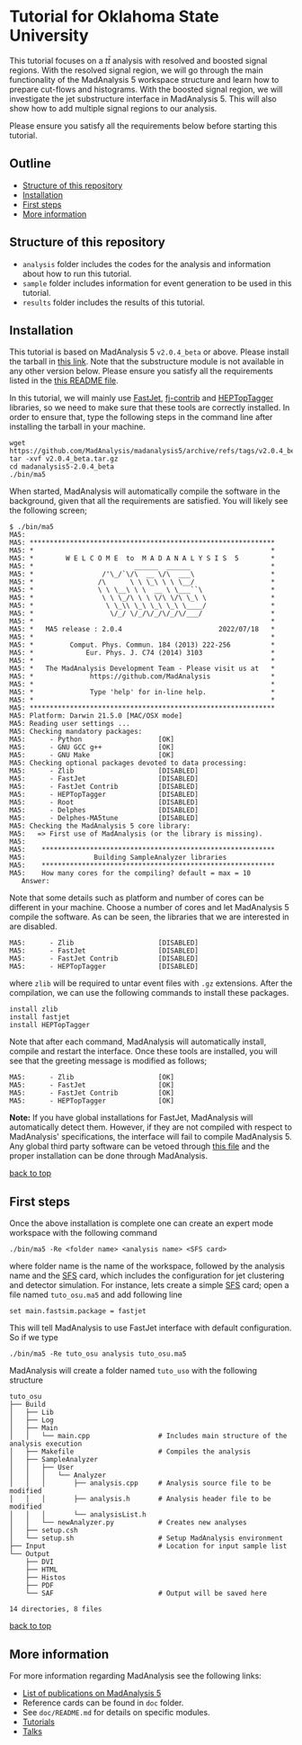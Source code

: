 # Tutorial for Oklahoma State University

This tutorial focuses on a $t \bar{t}$ analysis with resolved and boosted signal regions. With the resolved signal region, 
we will go through the main functionality of the MadAnalysis 5 workspace structure and learn how to prepare cut-flows
and histograms. With the boosted signal region, we will investigate the jet substructure interface in MadAnalysis 5. 
This will also show how to add multiple signal regions to our analysis.

Please ensure you satisfy all the requirements below before starting this tutorial.

## Outline

* [Structure of this repository](#structure-of-this-repository)
* [Installation](#installation)
* [First steps](#first-steps)
* [More information](#more-information)

## Structure of this repository

* `analysis` folder includes the codes for the analysis and information about how to run this tutorial.
* `sample` folder includes information for event generation to be used in this tutorial.
* `results` folder includes the results of this tutorial. 

## Installation

This tutorial is based on MadAnalysis 5 `v2.0.4_beta` or above. Please install the tarball in 
[this link](https://github.com/MadAnalysis/madanalysis5/releases/tag/v2.0.4_beta). Note that the 
substructure module is not available in any other version below. Please ensure you satisfy all the 
requirements listed in the [this README file](https://github.com/MadAnalysis/madanalysis5/tree/v2.0.4_beta#requirements).

In this tutorial, we will mainly use [FastJet](http://fastjet.fr/), 
[fj-contrib](https://fastjet.hepforge.org/contrib/) and 
[HEPTopTagger](https://github.com/MadAnalysis/HEPTopTagger) libraries, so we need to make sure that 
these tools are correctly installed. In order to ensure that, type the following steps in the command
line after installing the tarball in your machine.

```shell
wget https://github.com/MadAnalysis/madanalysis5/archive/refs/tags/v2.0.4_beta.tar.gz
tar -xvf v2.0.4_beta.tar.gz
cd madanalysis5-2.0.4_beta
./bin/ma5
```
When started, MadAnalysis will automatically compile the software in the background, given that all the requirements 
are satisfied. You will likely see the following screen;
```shell
$ ./bin/ma5
MA5:
MA5: *************************************************************
MA5: *                                                           *
MA5: *        W E L C O M E  to  M A D A N A L Y S I S  5        *
MA5: *                         ______  ______                    *
MA5: *                 /'\_/`\/\  __ \/\  ___\                   *
MA5: *                /\      \ \ \_\ \ \ \__/                   *
MA5: *                \ \ \__\ \ \  __ \ \___``\                 *
MA5: *                 \ \ \_/\ \ \ \/\ \/\ \_\ \                *
MA5: *                  \ \_\\ \_\ \_\ \_\ \____/                *
MA5: *                   \/_/ \/_/\/_/\/_/\/___/                 *
MA5: *                                                           *
MA5: *   MA5 release : 2.0.4                        2022/07/18   *
MA5: *                                                           *
MA5: *         Comput. Phys. Commun. 184 (2013) 222-256          *
MA5: *             Eur. Phys. J. C74 (2014) 3103                 *
MA5: *                                                           *
MA5: *   The MadAnalysis Development Team - Please visit us at   *
MA5: *              https://github.com/MadAnalysis               *
MA5: *                                                           *
MA5: *              Type 'help' for in-line help.                *
MA5: *                                                           *
MA5: *************************************************************
MA5: Platform: Darwin 21.5.0 [MAC/OSX mode]
MA5: Reading user settings ...
MA5: Checking mandatory packages:
MA5:      - Python                   [OK]
MA5:      - GNU GCC g++              [OK]
MA5:      - GNU Make                 [OK]
MA5: Checking optional packages devoted to data processing:
MA5:      - Zlib                     [DISABLED]
MA5:      - FastJet                  [DISABLED]
MA5:      - FastJet Contrib          [DISABLED]
MA5:      - HEPTopTagger             [DISABLED]
MA5:      - Root                     [DISABLED]
MA5:      - Delphes                  [DISABLED]
MA5:      - Delphes-MA5tune          [DISABLED]
MA5: Checking the MadAnalysis 5 core library:
MA5:   => First use of MadAnalysis (or the library is missing).
MA5:
MA5:    **********************************************************
MA5:                 Building SampleAnalyzer libraries
MA5:    **********************************************************
MA5:    How many cores for the compiling? default = max = 10
   Answer:
```
Note that some details such as platform and number of cores can be different in your machine. 
Choose a number of cores and let MadAnalysis 5 compile the software. As can be seen, the libraries 
that we are interested in are disabled.
```shell
MA5:      - Zlib                     [DISABLED]
MA5:      - FastJet                  [DISABLED]
MA5:      - FastJet Contrib          [DISABLED]
MA5:      - HEPTopTagger             [DISABLED]
```
where `zlib` will be required to untar event files with `.gz` extensions. After the compilation, we can use the 
following commands to install these packages.
```shell
install zlib
install fastjet
install HEPTopTagger
```
Note that after each command, MadAnalysis will automatically install, compile and restart the interface.
Once these tools are installed, you will see that the greeting message is modified as follows;
```shell
MA5:      - Zlib                     [OK]
MA5:      - FastJet                  [OK]
MA5:      - FastJet Contrib          [OK]
MA5:      - HEPTopTagger             [OK]
```
**Note:** If you have global installations for FastJet, MadAnalysis will automatically detect them. However,
if they are not compiled with respect to MadAnalysis' specifications, the interface will fail to compile
MadAnalysis 5. Any global third party software can be vetoed through 
[this file](https://github.com/MadAnalysis/madanalysis5/blob/v2.0.4_beta/madanalysis/input/installation_options.dat)
and the proper installation can be done through MadAnalysis.

[back to top](#outline)

## First steps

Once the above installation is complete one can create an expert mode workspace with the following command
```shell
./bin/ma5 -Re <folder name> <analysis name> <SFS card>
```
where folder name is the name of the workspace, followed by the analysis name and the 
[SFS](https://arxiv.org/abs/2006.09387) card, which includes the configuration for jet clustering and 
detector simulation. For instance, lets create a simple [SFS](https://arxiv.org/abs/2006.09387) card; open 
a file named `tuto_osu.ma5` and add following line
```shell
set main.fastsim.package = fastjet
```
This will tell MadAnalysis to use FastJet interface with default configuration. So if we type
```shell
./bin/ma5 -Re tuto_osu analysis tuto_osu.ma5
```
MadAnalysis will create a folder named `tuto_uso` with the following structure
```shell
tuto_osu
├── Build
│   ├── Lib
│   ├── Log
│   ├── Main
│   │   └── main.cpp                 # Includes main structure of the analysis execution
│   ├── Makefile                     # Compiles the analysis
│   ├── SampleAnalyzer
│   │   ├── User
│   │   │   └── Analyzer
│   │   │       ├── analysis.cpp     # Analysis source file to be modified
│   │   │       ├── analysis.h       # Analysis header file to be modified
│   │   │       └── analysisList.h
│   │   └── newAnalyzer.py           # Creates new analyses
│   ├── setup.csh
│   └── setup.sh                     # Setup MadAnalysis environment
├── Input                            # Location for input sample list
└── Output
    ├── DVI
    ├── HTML
    ├── Histos
    ├── PDF
    └── SAF                          # Output will be saved here

14 directories, 8 files
```

[back to top](#outline)

## More information

For more information regarding MadAnalysis see the following links:

* [List of publications on MadAnalysis 5](https://github.com/MadAnalysis/madanalysis5/tree/main#credits)
* Reference cards can be found in `doc` folder.
* See `doc/README.md` for details on specific modules.
* [Tutorials](https://madanalysis.irmp.ucl.ac.be/wiki/tutorials)
* [Talks](http://madanalysis.irmp.ucl.ac.be/wiki/Talks)